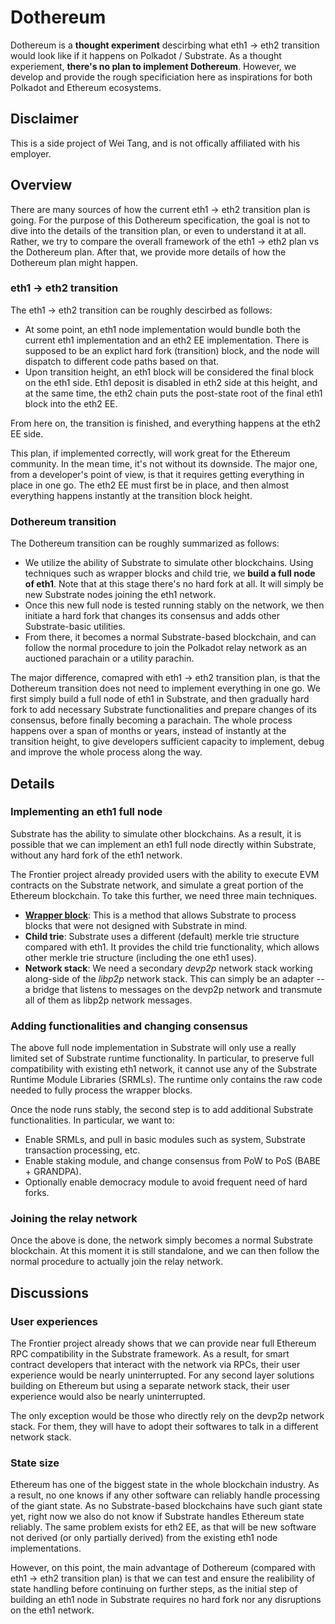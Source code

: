 # Dothereum

Dothereum is a **thought experiment** descirbing what eth1 -> eth2
transition would look like if it happens on Polkadot / Substrate. As a
thought experiement, **there's no plan to implement
Dothereum**. However, we develop and provide the rough specificiation
here as inspirations for both Polkadot and Ethereum ecosystems.

## Disclaimer

This is a side project of Wei Tang, and is not offically affiliated
with his employer.

## Overview

There are many sources of how the current eth1 -> eth2 transition plan
is going. For the purpose of this Dothereum specification, the goal is
not to dive into the details of the transition plan, or even to
understand it at all. Rather, we try to compare the overall framework
of the eth1 -> eth2 plan vs the Dothereum plan. After that, we provide
more details of how the Dothereum plan might happen.

### eth1 -> eth2 transition

The eth1 -> eth2 transition can be roughly descirbed as follows:

* At some point, an eth1 node implementation would bundle both the
  current eth1 implementation and an eth2 EE implementation. There is
  supposed to be an explict hard fork (transition) block, and the node
  will dispatch to different code paths based on that.
* Upon transition height, an eth1 block will be considered the final
  block on the eth1 side. Eth1 deposit is disabled in eth2 side at
  this height, and at the same time, the eth2 chain puts the
  post-state root of the final eth1 block into the eth2 EE.
  
From here on, the transition is finished, and everything happens at
the eth2 EE side.

This plan, if implemented correctly, will work great for the Ethereum
community. In the mean time, it's not without its downside. The major
one, from a developer's point of view, is that it requires getting
everything in place in one go. The eth2 EE must first be in place, and
then almost everything happens instantly at the transition block
height.

### Dothereum transition

The Dothereum transition can be roughly summarized as follows:

* We utilize the ability of Substrate to simulate other
  blockchains. Using techniques such as wrapper blocks and child trie,
  we **build a full node of eth1**. Note that at this stage there's no
  hard fork at all. It will simply be new Substrate nodes joining the
  eth1 network.
* Once this new full node is tested running stably on the network, we
  then initiate a hard fork that changes its consensus and adds other
  Substrate-basic utilities.
* From there, it becomes a normal Substrate-based blockchain, and can
  follow the normal procedure to join the Polkadot relay network as an
  auctioned parachain or a utility parachin.
  
The major difference, comapred with eth1 -> eth2 transition plan, is
that the Dothereum transition does not need to implement everything in
one go. We first simply build a full node of eth1 in Substrate, and
then gradually hard fork to add necessary Substrate functionalities
and prepare changes of its consensus, before finally becoming a
parachain. The whole process happens over a span of months or years,
instead of instantly at the transition height, to give developers
sufficient capacity to implement, debug and improve the whole process
along the way.

## Details

### Implementing an eth1 full node

Substrate has the ability to simulate other blockchains. As a result,
it is possible that we can implement an eth1 full node directly within
Substrate, without any hard fork of the eth1 network.

The Frontier project already provided users with the ability to
execute EVM contracts on the Substrate network, and simulate a great
portion of the Ethereum blockchain. To take this further, we need
three main techniques.

* **[Wrapper block](https://corepaper.org/substrate/wrapper/)**: This
  is a method that allows Substrate to process blocks that were not
  designed with Substrate in mind.
* **Child trie**: Substrate uses a different (default) merkle trie
  structure compared with eth1. It provides the child trie
  functionality, which allows other merkle trie structure (including
  the one eth1 uses).
* **Network stack**: We need a secondary *devp2p* network stack
  working along-side of the *libp2p* network stack. This can simply be
  an adapter -- a bridge that listens to messages on the devp2p
  network and transmute all of them as libp2p network messages.
  
### Adding functionalities and changing consensus

The above full node implementation in Substrate will only use a really
limited set of Substrate runtime functionality. In particular, to
preserve full compatibility with existing eth1 network, it cannot use
any of the Substrate Runtime Module Libraries (SRMLs). The runtime
only contains the raw code needed to fully process the wrapper blocks.

Once the node runs stably, the second step is to add additional
Substrate functionalities. In particular, we want to:

* Enable SRMLs, and pull in basic modules such as system, Substrate
  transaction processing, etc.
* Enable staking module, and change consensus from PoW to PoS (BABE +
  GRANDPA).
* Optionally enable democracy module to avoid frequent need of hard
  forks.
  
### Joining the relay network

Once the above is done, the network simply becomes a normal Substrate
blockchain. At this moment it is still standalone, and we can then
follow the normal procedure to actually join the relay network.

## Discussions

### User experiences

The Frontier project already shows that we can provide near full
Ethereum RPC compatibility in the Substrate framework. As a result,
for smart contract developers that interact with the network via RPCs,
their user experience would be nearly uninterrupted. For any second
layer solutions building on Ethereum but using a separate network
stack, their user experience would also be nearly uninterrupted.

The only exception would be those who directly rely on the devp2p
network stack. For them, they will have to adopt their softwares to
talk in a different network stack.

### State size

Ethereum has one of the biggest state in the whole blockchain
industry. As a result, no one knows if any other software can reliably
handle processing of the giant state. As no Substrate-based
blockchains have such giant state yet, right now we also do not know
if Substrate handles Ethereum state reliably. The same problem exists
for eth2 EE, as that will be new software not derived (or only
partially derived) from the existing eth1 node implementations.

However, on this point, the main advantage of Dothereum (compared with
eth1 -> eth2 transition plan) is that we can test and ensure the
realibility of state handling before continuing on further steps, as
the initial step of building an eth1 node in Substrate requires no
hard fork nor any disruptions on the eth1 network.
